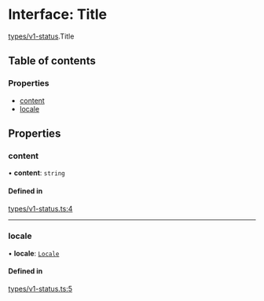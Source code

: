 # Interface: Title

[types/v1-status](../modules/types_v1_status.md).Title

## Table of contents

### Properties

- [content](types_v1_status.Title.md#content)
- [locale](types_v1_status.Title.md#locale)

## Properties

### content

• **content**: `string`

#### Defined in

[types/v1-status.ts:4](https://github.com/jameslinimk/unofficial-valorant-api/blob/1ba0fed/package/src/types/v1-status.ts#L4)

___

### locale

• **locale**: [`Locale`](../modules/types_general.md#locale)

#### Defined in

[types/v1-status.ts:5](https://github.com/jameslinimk/unofficial-valorant-api/blob/1ba0fed/package/src/types/v1-status.ts#L5)
